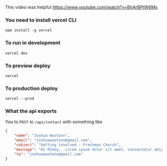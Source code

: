 This video was helpful
https://www.youtube.com/watch?v=BhArBPtW6Ms

### You need to install vercel CLI
`npm install -g vercel`

### To run in development
`vercel dev`

### To preview deploy
`vercel`

### To production deploy
`vercel --prod`

### What the api exports

You to `POST` to `/api/contact` with something like
```json
{
    "name": "Joshua Wootonn",
    "email": "joshuawootonn@gmail.com",
    "subject": "Getting involved - Freshman Church",
    "message": "Hi Mikey,  Lorem ipsum dolor sit amet, consectetur adipiscing elit. Faucibus posuere augue pulvinar diam neque, pretium. Sit sagittis enim placerat sit. Feugiat cursus orci, consequat risus. Tempor suscipit eget phasellus molestie urna viverra.  Thanks, Josh",
    "to": "joshuawootonn@gmail.com"
}
```